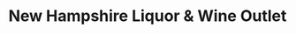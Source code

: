 ---
title: "New Hampshire Liquor & Wine Outlet"
url: /plymouth/new-hampshire-liquor-und-wine-outlet/
shop: Spirituosen
---